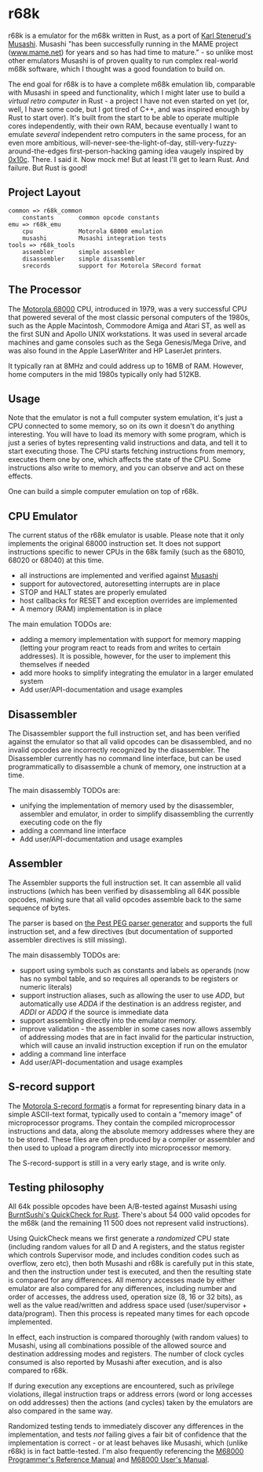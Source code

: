# r68k

r68k is a emulator for the m68k written in Rust, as a port of [Karl Stenerud's Musashi](https://github.com/kstenerud/Musashi). Musashi "has been successfully running in the MAME project (www.mame.net) for years
and so has had time to mature." - so unlike most other emulators Musashi is of proven quality to run complex real-world m68k software, which I thought was a good foundation to build on.

The end goal for r68k is to have a complete m68k emulation lib, comparable with Musashi in speed and functionality, which I might later use to build a _virtual retro computer_ in Rust - a project I have not even started on yet (or, well, I have some code, but I got tired of C++, and was inspired enough by Rust to start over). It's built from the start to be able to operate multiple cores independently, with their own RAM, because eventually I want to emulate _several_ independent retro computers in the same process, for an even more ambitious, will-never-see-the-light-of-day, still-very-fuzzy-around-the-edges first-person-hacking gaming idea vaugely inspired by [0x10c](https://en.wikipedia.org/wiki/0x10c). There. I said it. Now mock me! But at least I'll get to learn Rust. And failure. But Rust is good!

## Project Layout

    common => r68k_common
        constants       common opcode constants
    emu => r68k_emu
        cpu             Motorola 68000 emulation
        musashi         Musashi integration tests
    tools => r68k_tools
        assembler       simple assembler
        disassembler    simple disassembler
        srecords        support for Motorola SRecord format

## The Processor
The [Motorola 68000](https://en.wikipedia.org/wiki/Motorola_68000) CPU, introduced in 1979, was a very successful CPU that powered several of the most classic personal computers of the 1980s, such as the Apple Macintosh, Commodore Amiga and Atari ST, as well as the first SUN and Apollo UNIX workstations. It was used in several arcade machines and game consoles such as the Sega Genesis/Mega Drive, and was also found in the Apple LaserWriter and HP LaserJet printers.

 It typically ran at 8MHz and could address up to 16MB of RAM. However, home computers in the mid 1980s typically only had 512KB.

## Usage
Note that the emulator is not a full computer system emulation, it's just a CPU connected to some memory, so on its own it doesn't do anything interesting.
You will have to load its memory with some program, which is just a series of bytes representing valid instructions and data, and tell it to start executing those. The CPU starts fetching instructions from memory, executes them one by one, which affects the state of the CPU. Some instructions also write to memory, and you can observe and act on these effects. 

One can build a simple computer emulation on top of r68k.

## CPU Emulator

The current status of the r68k emulator is usable. Please note that it only implements the original 68000 instruction set. It does not support instructions specific to newer CPUs in the 68k family (such as the 68010, 68020 or 68040) at this time.

- all instructions are implemented and verified against [Musashi](https://github.com/kstenerud/Musashi)
- support for autovectored, autoresetting interrupts are in place
- STOP and HALT states are properly emulated
- host callbacks for RESET and exception overrides are implemented
- A memory (RAM) implementation is in place

The main emulation TODOs are:
- adding a memory implementation with support for memory mapping (letting your program react to reads from and writes to certain addresses). It is possible, however, for the user to implement this themselves if needed
- add more hooks to simplify integrating the emulator in a larger emulated system
- Add user/API-documentation and usage examples

## Disassembler
The Disassembler support the full instruction set, and has been verified against the emulator so that all valid opcodes can be disassembled, and no invalid opcodes are incorrectly recognized by the disassembler.
The Disassembler currently has no command line interface, but can be used programmatically to disassemble a chunk of memory, one instruction at a time.

The main disassembly TODOs are:
- unifying the implementation of memory used by the disassembler, assembler and emulator, in order to simplify disassembling the currently executing code on the fly 
- adding a command line interface
- Add user/API-documentation and usage examples

## Assembler
The Assembler supports the full instruction set. It can assemble all valid instructions (which has been verified by disassembling all 64K possible opcodes, making sure that all valid opcodes assemble back to the same sequence of bytes.

The parser is based on [the Pest PEG parser generator](https://github.com/dragostis/pest) and supports the full instruction set, and a few directives (but documentation of supported assembler directives is still missing).

The main disassembly TODOs are:
- support using symbols such as constants and labels as operands (now has no symbol table, and so requires all operands to be registers or numeric literals)
- support instruction aliases, such as allowing the user to use *ADD*, but automatically use *ADDA* if the destination is an address register, and *ADDI* or *ADDQ* if the source is immediate data
- support assembling directly into the emulator memory.
- improve validation - the assembler in some cases now allows assembly of addressing modes that are in fact invalid for the particular instruction, which will cause an invalid instruction exception if run on the emulator
- adding a command line interface
- Add user/API-documentation and usage examples

## S-record support
The [Motorola S-record format](https://en.wikipedia.org/wiki/SREC_(file_format))is a format for representing 
binary data in a simple ASCII-text format, typically used to contain a "memory image" of microprocessor programs. They contain the compiled microprocessor instructions 
and data, along the absolute memory addresses where they are to be stored. These files are often produced by a compiler or assembler and then used to upload a program directly into microprocessor memory.

The S-record-support is still in a very early stage, and is write only.

## Testing philosophy
All 64k possible opcodes have been A/B-tested against Musashi using [BurntSushi's QuickCheck for Rust](https://github.com/BurntSushi/quickcheck). There's about 54 000 valid opcodes for the m68k (and the remaining 11 500 does not represent valid instructions).

Using QuickCheck means we first generate a *randomized* CPU state (including random values for all D and A registers, and the status register which controls Supervisor mode, and includes condition codes such as overflow, zero etc), then both Musashi and r68k is carefully put in this state, and then the instruction under test is executed, and then the resulting state is compared for any differences. All memory accesses made by either emulator are also compared for any differences, including number and order of accesses, the address used, operation size (8, 16 or 32 bits), as well as the value read/written and address space used (user/supervisor + data/program). Then this process is repeated many times for each opcode implemented.

In effect, each instruction is compared thoroughly (with random values) to Musashi, using all combinations possible of the allowed source and destination addressing modes and registers. The number of clock cycles consumed is also reported by Musashi after execution, and is also compared to r68k.

If during execution any exceptions are encountered, such as privilege violations, illegal instruction traps or address errors (word or long accesses on odd addresses) then the actions (and cycles) taken by the emulators are also compared in the same way.

Randomized testing tends to immediately discover any differences in the implementation, and tests _not_ failing gives a fair bit of confidence that the implementation is correct - or at least behaves like Musashi, which (unlike r68k) is in fact battle-tested. I'm also frequently referencing the [M68000 Programmer's Reference Manual](https://www.nxp.com/files/archives/doc/ref_manual/M68000PRM.pdf) and [M68000 User's Manual](http://cache.freescale.com/files/32bit/doc/ref_manual/MC68000UM.pdf).
